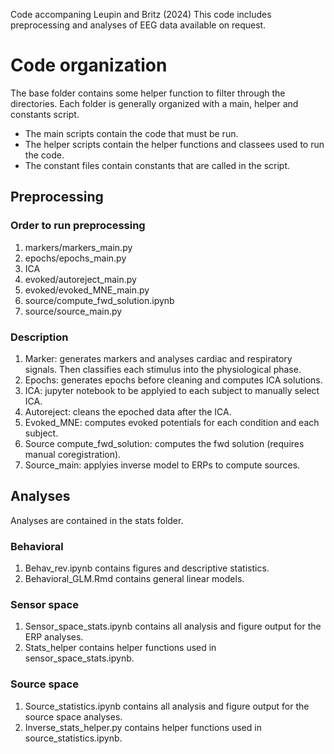 Code accompaning Leupin and Britz (2024) 
This code includes preprocessing and analyses of EEG data available on request.
# Code organization
The base folder contains some helper function to filter through the directories. Each folder is generally organized with a main, helper and constants script.
- The main scripts contain the code that must be run.
- The helper scripts contain the helper functions and classees used to run the code.
- The constant files contain constants that are called in the script.


## Preprocessing
### Order to run preprocessing
1) markers/markers_main.py 
2) epochs/epochs_main.py
3) ICA
4) evoked/autoreject_main.py
5) evoked/evoked_MNE_main.py
6) source/compute_fwd_solution.ipynb
7) source/source_main.py
### Description
1) Marker: generates markers and analyses cardiac and respiratory signals. Then classifies each stimulus into the physiological phase.
2) Epochs: generates epochs before cleaning and computes ICA solutions.
6) ICA: jupyter notebook to be applyied to each subject to manually select ICA.
7) Autoreject: cleans the epoched data after the ICA.
8) Evoked_MNE: computes evoked potentials for each condition and each subject.
9) Source compute_fwd_solution: computes the fwd solution (requires manual coregistration).
10) Source_main: applyies inverse model to ERPs to compute sources.
## Analyses
Analyses are contained in the stats folder.
### Behavioral
1) Behav_rev.ipynb contains figures and descriptive statistics.
2) Behavioral_GLM.Rmd contains general linear models.
### Sensor space
1) Sensor_space_stats.ipynb contains all analysis and figure output for the ERP analyses.
2) Stats_helper contains helper functions used in sensor_space_stats.ipynb.
### Source space
1) Source_statistics.ipynb contains all analysis and figure output for the source space analyses.
2) Inverse_stats_helper.py contains helper functions used in source_statistics.ipynb.





